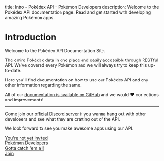 title: Intro - Pokédex API - Pokémon Developers
description: Welcome to the Pokédex API documentation page. Read and get started with developing amazing Pokémon apps.

# Introduction
Welcome to the Pokédex API Documentation Site.

The entire Pokédex data in one place and easily accessible through RESTful API.
We've covered every Pokémon and we will always try to keep this up-to-date.

Here you'll find documentation on how to use our Pokédex API and any other
information regarding the same.

All of our [documentation is available on GitHub](https://github.com/PokeDevs/pokedevs-website)
and we would :heart: corrections and improvements!

<hr>

Come join our [official Discord server](# 'Pokémon Developers')
if you wanna hang out with other developers and see what they are crafting
out of the API.

We look forward to see you make awesome apps using our API.

<a href="#" title="Join Pokémon Developers">
  <div class="discordInvite">
    <div class="di-title">You're not yet invited</div>
    <div class="di-icon"></div>
    <div class="di-content">
      <div class="di-content__title">Pokémon Developers</div>
      <div class="di-content__meta">Gotta catch 'em all!</div>
    </div>
    <div class="di-button disabled">Join</div>
  </div>
</a>
